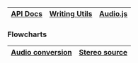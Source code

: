 | [API Docs](API.md) | [Writing Utils](WRITING_UTILS.md) | [Audio.js](AUDIO_JS.md) |
|:------------------:|:---------------------------------:|:------------------------|

### Flowcharts
| [Audio conversion](flowcharts/audio-conversion.svg) | [Stereo source](flowcharts/stereo-source.svg) |
|:---------------------------------------------------:|:---------------------------------------------:|
